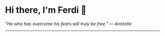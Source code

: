 <h1>Hi there, I'm Ferdi 👋</h1>

<p><em>
  "He who has overcome his fears will truly be free." — Aristotle
</em></p>

---
